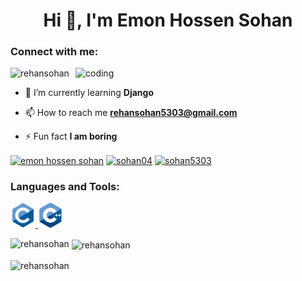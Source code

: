 
<h1 align="center">Hi 👋, I'm Emon Hossen Sohan</h1>
<h3 align="left">Connect with me:</h3>
<img align="right" alt="coding"width="400"src="https://i.pinimg.com/originals/ab/c4/5b/abc45b9c356fbb846632f010aa3a44ef.gif"
<p align="left"> <img src="https://komarev.com/ghpvc/?username=rehansohan&label=Profile%20views&color=0e75b6&style=flat" alt="rehansohan" /> </p>

- 🌱 I’m currently learning **Django**

- 📫 How to reach me **rehansohan5303@gmail.com**

- ⚡ Fun fact **I am boring**


<p align="left">
<a href="https://fb.com/emon hossen sohan" target="blank"><img align="center" src="https://raw.githubusercontent.com/rahuldkjain/github-profile-readme-generator/master/src/images/icons/Social/facebook.svg" alt="emon hossen sohan" height="30" width="40" /></a>
<a href="https://www.codechef.com/users/sohan04" target="blank"><img align="center" src="https://cdn.jsdelivr.net/npm/simple-icons@3.1.0/icons/codechef.svg" alt="sohan04" height="30" width="40" /></a>
<a href="https://codeforces.com/profile/sohan5303" target="blank"><img align="center" src="https://raw.githubusercontent.com/rahuldkjain/github-profile-readme-generator/master/src/images/icons/Social/codeforces.svg" alt="sohan5303" height="30" width="40" /></a>
</p>

<h3 align="left">Languages and Tools:</h3>
<p align="left"> <a href="https://www.cprogramming.com/" target="_blank" rel="noreferrer"> <img src="https://raw.githubusercontent.com/devicons/devicon/master/icons/c/c-original.svg" alt="c" width="40" height="40"/> </a> <a href="https://www.w3schools.com/cpp/" target="_blank" rel="noreferrer"> <img src="https://raw.githubusercontent.com/devicons/devicon/master/icons/cplusplus/cplusplus-original.svg" alt="cplusplus" width="40" height="40"/> </a> </p>

<p><img align="left" src="https://github-readme-stats.vercel.app/api/top-langs?username=rehansohan&show_icons=true&locale=en&layout=compact" alt="rehansohan" /></p>

<p>&nbsp;<img align="center" src="https://github-readme-stats.vercel.app/api?username=rehansohan&show_icons=true&locale=en" alt="rehansohan" /></p>

<p><img align="center" src="https://github-readme-streak-stats.herokuapp.com/?user=rehansohan&" alt="rehansohan" /></p>
